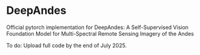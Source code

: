 # DeepAndes
Official pytorch implementation for DeepAndes: A Self-Supervised Vision Foundation Model for Multi-Spectral Remote Sensing Imagery of the Andes

To do: Upload full code by the end of July 2025. 
